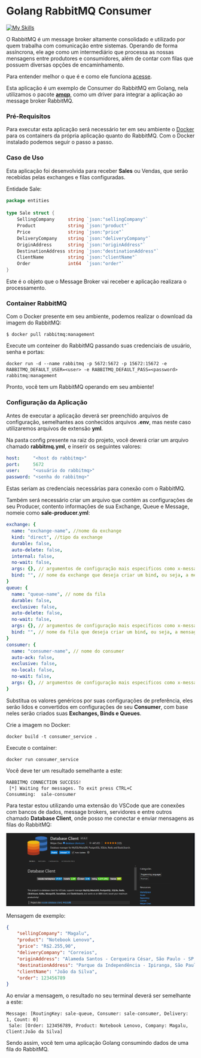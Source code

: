 # Golang RabbitMQ Consumer
[![My Skills](https://skillicons.dev/icons?i=golang,rabbitmq)](https://skillicons.dev)

O RabbitMQ é um message broker altamente consolidado e utilizado por quem trabalha com comunicação entre sistemas. Operando de forma assíncrona, ele age como um intermediário que processa as nossas mensagens entre produtores e consumidores, além de contar com filas que possuem diversas opções de encaminhamento.

Para entender melhor o que é e como ele funciona [acesse](https://github.com/wesleysbmartins/rabbitmq).

Esta aplicação é um exemplo de Consumer do RabbitMQ em Golang, nela utilizamos o pacote [**amqp**](https://pkg.go.dev/github.com/streadway/amqp), como um driver para integrar a aplicação ao message broker RabbitMQ.

### Pré-Requisitos
Para executar esta aplicação será necessário ter em seu ambiente o [Docker](https://docs.docker.com/engine/install/) para os containers da própria aplicação quanto do RabbitMQ. Com o Docker instalado podemos seguir o passo a passo.

### Caso de Uso
Esta aplicação foi desenvolvida para receber **Sales** ou Vendas, que serão recebidas pelas exchanges e filas configuradas.

Entidade Sale:
```go
package entities

type Sale struct {
	SellingCompany     string `json:"sellingCompany"`
	Product            string `json:"product"`
	Price              string `json:"price"`
	DeliveryCompany    string `json:"deliveryCompany"`
	OriginAddress      string `json:"originAddress"`
	DestinationAddress string `json:"destinationAddress"`
	ClientName         string `json:"clientName"`
	Order              int64  `json:"order"`
}
```
Este é o objeto que o Message Broker vai receber e aplicação realizara o processamento.

### Container RabbitMQ
Com o Docker presente em seu ambiente, podemos realizar o download da imagem do RabbitMQ:
```shell
$ docker pull rabbitmq:management
```
Execute um conteiner do RabbitMQ passando suas credenciais de usuário, senha e portas:
```shell
docker run -d --name rabbitmq -p 5672:5672 -p 15672:15672 -e RABBITMQ_DEFAULT_USER=<user> -e RABBITMQ_DEFAULT_PASS=<password> rabbitmq:management
```
Pronto, você tem um RabbitMQ operando em seu ambiente!

### Configuração da Aplicação
Antes de executar a aplicação deverá ser preenchido arquivos de configuração, semelhantes aos conhecidos arquivos **.env**, mas neste caso utilizaremos arquivos de extensão **yml**.

Na pasta config presente na raiz do projeto, você deverá criar um arquivo chamado **rabbitmq.yml**, e inserir os seguintes valores:
```yml
host:     "<host do rabbitmq>"
port:     5672
user:     "<usuário do rabbitmq>"
password: "<senha do rabbitmq>"
```
Estas seriam as credenciais necessárias para conexão com o RabbitMQ.

Também será necessário criar um arquivo que contém as configurações de seu Producer, contento informações de sua Exchange, Queue e Message, nomeie como **sale-producer.yml**:
```yml
exchange: {
  name: "exchange-name", //nome da exchange
  kind: "direct", //tipo da exchange
  durable: false,
  auto-delete: false,
  internal: false,
  no-wait: false,
  args: {}, // argumentos de configuração mais especificos como x-message-ttl em milisegundos
  bind: "", // nome da exchange que deseja criar um bind, ou seja, a mensagem recebida será enviada para esta exchange também
}
queue: {
  name: "queue-name", // nome da fila
  durable: false,
  exclusive: false,
  auto-delete: false,
  no-wait: false,
  args: {}, // argumentos de configuração mais especificos como x-message-ttl em milisegundos
  bind: "", // nome da fila que deseja criar um bind, ou seja, a mensagem recebida será enviada para esta fila também
}
consumer: {
  name: "consumer-name", // nome do consumer
  auto-ack: false,
  exclusive: false,
  no-local: false,
  no-wait: false,
  args: {}, // argumentos de configuração mais especificos como x-message-ttl
}
```

Substitua os valores genéricos por suas configurações de preferência, eles serão lidos e convertidos em configurações de seu **Consumer**, com base neles serão criados suas **Exchanges, Binds e Queues**.


Crie a imagem no Docker:
```shell
docker build -t consumer_service .
```

Execute o container:
```shell
docker run consumer_service
```

Você deve ter um resultado semelhante a este:
```
RABBITMQ CONNECTION SUCCESS!
 [*] Waiting for messages. To exit press CTRL+C
Consumming:  sale-consumer
```

Para testar estou utilizando uma extensão do VSCode que are conexões com bancos de dados, message brokers, servidores e entre outros chamado **Database Client**, onde posso me conectar e enviar mensagens as filas do RabbitMQ:

![Database Client](./src/database-client.png)

Mensagem de exemplo:
```json
{
    "sellingCompany": "Magalu",
    "product": "Notebook Lenovo",
    "price": "R$2.255,90",
    "deliveryCompany": "Correios",
    "originAddress": "Alameda Santos - Cerqueira César, São Paulo - SP, 01418-970",
    "destinationAddress": "Parque da Independência - Ipiranga, São Paulo - SP, 04263-000",
    "clientName": "João da Silva",
    "order": 123456789
}
```

Ao enviar a mensagem, o resultado no seu terminal deverá ser semelhante a este:
```
Message: [RoutingKey: sale-queue, Consumer: sale-consumer, Delivery: 1, Count: 0]
 Sale: [Order: 123456789, Product: Notebook Lenovo, Company: Magalu, Client:João da Silva]
```

Sendo assim, você tem uma aplicação Golang consumindo dados de uma fila do RabbitMQ.